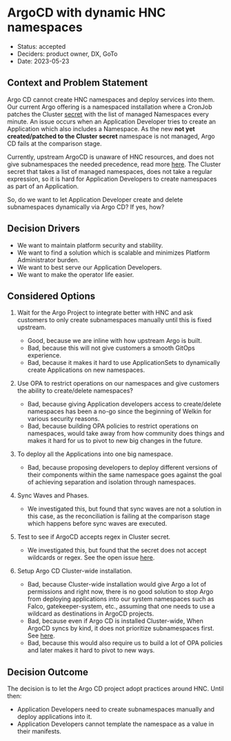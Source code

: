 # ArgoCD with dynamic HNC namespaces

- Status: accepted
- Deciders: product owner, DX, GoTo
- Date: 2023-05-23

## Context and Problem Statement

Argo CD cannot create HNC namespaces and deploy services into them.
Our current Argo offering is a namespaced installation where a CronJob patches the Cluster [secret](https://argo-cd.readthedocs.io/en/stable/operator-manual/declarative-setup/#clusters) with the list of managed Namespaces every minute.
An issue occurs when an Application Developer tries to create an Application which also includes a Namespace.
As the new **not yet created/patched to the Cluster secret** namespace is not managed, Argo CD fails at the comparison stage.

Currently, upstream ArgoCD is unaware of HNC resources, and does not give subnamespaces the needed precedence, read more [here](https://argo-cd.readthedocs.io/en/stable/user-guide/sync-waves/).
The Cluster secret that takes a list of managed namespaces, does not take a regular expression, so it is hard for Application Developers to create namespaces as part of an Application.

So, do we want to let Application Developer create and delete subnamespaces dynamically via Argo CD?
If yes, how?

## Decision Drivers <!-- optional -->

- We want to maintain platform security and stability.
- We want to find a solution which is scalable and minimizes Platform Administrator burden.
- We want to best serve our Application Developers.
- We want to make the operator life easier.

## Considered Options

1. Wait for the Argo Project to integrate better with HNC and ask customers to only create subnamespaces manually until this is fixed upstream.

    - Good, because we are inline with how upstream Argo is built.
    - Bad, because this will not give customers a smooth GitOps experience.
    - Bad, because it makes it hard to use ApplicationSets to dynamically create Applications on new namespaces.

1. Use OPA to restrict operations on our namespaces and give customers the ability to create/delete namespaces?

    - Bad, because giving Application developers access to create/delete namespaces has been a no-go since the beginning of Welkin for various security reasons.
    - Bad, because building OPA policies to restrict operations on namespaces, would take away from how community does things and makes it hard for us to pivot to new big changes in the future.

1. To deploy all the Applications into one big namespace.

    - Bad, because proposing developers to deploy different versions of their components within the same namespace goes against the goal of achieving separation and isolation through namespaces.

1. Sync Waves and Phases.

    - We investigated this, but found that sync waves are not a solution in this case, as the reconciliation is failing at the comparison stage which happens before sync waves are executed.

1. Test to see if ArgoCD accepts regex in Cluster secret.

    - We investigated this, but found that the secret does not accept wildcards or regex. See the open issue [here](https://github.com/argoproj/argo-cd/issues/10054#issue-1310861246).

1. Setup Argo CD Cluster-wide installation.

    - Bad, because Cluster-wide installation would give Argo a lot of permissions and right now, there is no good solution to stop Argo from deploying applications into our system namespaces such as Falco, gatekeeper-system, etc., assuming that one needs to use a wildcard as destinations in ArgoCD projects.
    - Bad, because even if Argo CD is installed Cluster-wide, When ArgoCD syncs by kind, it does not prioritize subnamespaces first. See [here](https://github.com/argoproj/gitops-engine/blob/bc9ce5764fa306f58cf59199a94f6c968c775a2d/pkg/sync/sync_tasks.go#L27-L66).
    - Bad, because this would also require us to build a lot of OPA policies and later makes it hard to pivot to new ways.

## Decision Outcome

The decision is to let the Argo CD project adopt practices around HNC. Until then:

- Application Developers need to create subnamespaces manually and deploy applications into it.
- Application Developers cannot template the namespace as a value in their manifests.
